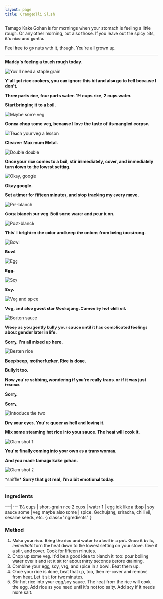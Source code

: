 ```yaml
---
layout: page
title: Crangeolli Slush
---
```


Tamago Kake Gohan is for mornings when your stomach is feeling a little rough. Or any other morning, but also those. If you leave out the spicy bits, it's nice and gentle.

Feel free to go nuts with it, though. You're all grown up.

-----

**Maddy's feeling a touch rough today.**

![You'll need a staple grain](images/low-res/01.jpg)

**Y'all got rice cookers, you can ignore this bit and also go to hell because I don't.**

**Three parts rice, four parts water. 1&frac12; cups rice, 2 cups water.**

**Start bringing it to a boil.**

![Maybe some veg](images/low-res/02.jpg)

**Gonna chop some veg, because I love the taste of its mangled corpse.**

![Teach your veg a lesson](images/low-res/03.jpg)

**Cleaver: Maximum Metal.**

![Double double](images/low-res/04.jpg)

**Once your rice comes to a boil, stir immediately, cover, and immediately turn down to the lowest setting.**

![Okay, google](images/ok-google.jpg)

**Okay google.**

**Set a timer for fifteen minutes, and stop tracking my every move.**

![Pre-blanch](images/low-res/05.jpg)

**Gotta blanch our veg. Boil some water and pour it on.**

![Post-blanch](images/low-res/06.jpg)

**This'll brighten the color and keep the onions from being too strong.**

![Bowl](images/low-res/07.jpg)

**Bowl.**

![Egg](images/low-res/08.jpg)

**Egg.**

![Soy](images/low-res/09.jpg)

**Soy.**

![Veg and spice](images/low-res/10.jpg)

**Veg, and also guest star Gochujang. Cameo by hot chili oil.**

![Beaten sauce](images/low-res/11.jpg)

**Weep as you gently bully your sauce until it has complicated feelings about gender later in life.**

**Sorry. I'm all mixed up here.**

![Beaten rice](images/low-res/12.jpg)

**Beep beep, motherfucker. Rice is done.**

**Bully it too.**

**Now you're sobbing, wondering if you're really trans, or if it was just trauma.**

**Sorry.**

**Sorry.**

![Introduce the two](images/low-res/13.jpg)

**Dry your eyes. You're queer as hell and loving it.**

**Mix some steaming hot rice into your sauce. The heat will cook it.**

![Glam shot 1](images/low-res/14.jpg)

**You're finally coming into your own as a trans woman.**

**And you made tamago kake gohan.**

![Glam shot 2](images/low-res/15.jpg)

\*sniffle\* **Sorry that got real, I'm a bit emotional today.**

-----

### Ingredients

---|---
1&frac12; cups | short-grain rice
2 cups | water
1 | egg
idk like a tbsp | soy sauce
some | veg
maybe also some | spice. Gochujang, sriracha, chili oil, sesame seeds, etc.
{: class="ingredients" }

### Method

1. Make your rice. Bring the rice and water to a boil in a pot. Once it boils, *immediate* turn the heat down to the lowest setting on your stove. Give it a stir, and cover. Cook for fifteen minutes.
2. Chop up some veg. It'd be a good idea to blanch it, too: pour boiling water over it and let it sit for about thirty seconds before draining.
3. Combine your egg, soy, veg, and spice in a bowl. Beat them up.
4. Once your rice is done, beat that up, too, then re-cover and remove from heat. Let it sit for two minutes.
5. Stir hot rice into your egg/soy sauce. The heat from the rice will cook the egg. Add rice as you need until it's not too salty. Add soy if it needs more salt.
